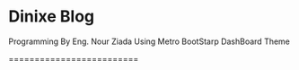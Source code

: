 Dinixe Blog
=========================

Programming By Eng. Nour Ziada
Using Metro BootStarp DashBoard Theme 

=========================